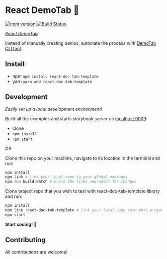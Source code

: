 # React DemoTab 📑

[![npm version][npm-badge]][npm-url]
[![Build Status][build-badge]][build-url]

_[React DemoTab](https://github.com/mkosir/react-doc-tab)_

Instead of manually creating demos, automate the process with [DemoTab CLI tool](https://github.com/mkosir/react-doc-tab).

## Install

- npm `npm install react-doc-tab-template`
- yarn `yarn add react-doc-tab-template`

## Development

_Easily set up a local development environment!_

Build all the examples and starts storybook server on [localhost:9009](http://localhost:9009):

- clone
- `npm install`
- `npm start`

OR

Clone this repo on your machine, navigate to its location in the terminal and run:

```bash
npm install
npm link # link your local repo to your global packages
npm run build:watch # build the files and watch for changes
```

Clone project repo that you wish to test with react-doc-tab-template library and run:

```bash
npm install
npm link react-doc-tab-template # link your local copy into this project's node_modules
npm start
```

**Start coding!** 🎉

## Contributing

All contributions are welcome!

[npm-url]: https://www.npmjs.com/package/react-doc-tab-template
[npm-badge]: https://img.shields.io/npm/v/react-doc-tab-template.svg
[build-badge]: https://travis-ci.com/mkosir/react-doc-tab-template.svg
[build-url]: https://travis-ci.com/mkosir/react-doc-tab-template
